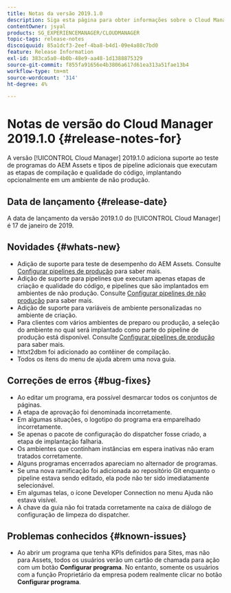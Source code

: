 ```yaml
---
title: Notas da versão 2019.1.0
description: Siga esta página para obter informações sobre o Cloud Manager 2019.1.0.
contentOwner: jsyal
products: SG_EXPERIENCEMANAGER/CLOUDMANAGER
topic-tags: release-notes
discoiquuid: 85a1dcf3-2eef-4ba8-b4d1-09e4a88c7bd0
feature: Release Information
exl-id: 383ca5a0-4b0b-48e9-aa48-1d1388875329
source-git-commit: f855fa91656e4b3806a617d61ea313a51fae13b4
workflow-type: tm+mt
source-wordcount: '314'
ht-degree: 4%

---
```


# Notas de versão do Cloud Manager 2019.1.0 {#release-notes-for}

A versão [!UICONTROL Cloud Manager] 2019.1.0 adiciona suporte ao teste de programas do AEM Assets e tipos de pipeline adicionais que executam as etapas de compilação e qualidade do código, implantando opcionalmente em um ambiente de não produção.

## Data de lançamento {#release-date}

A data de lançamento da versão 2019.1.0 do [!UICONTROL Cloud Manager] é 17 de janeiro de 2019.

## Novidades {#whats-new}

* Adição de suporte para teste de desempenho do AEM Assets. Consulte [Configurar pipelines de produção](/help/using/production-pipelines.md) para saber mais.
* Adição de suporte para pipelines que executam apenas etapas de criação e qualidade do código, e pipelines que são implantados em ambientes de não produção. Consulte [Configurar pipelines de não produção](/help/using/non-production-pipelines.md) para saber mais.
* Adição de suporte para variáveis de ambiente personalizadas no ambiente de criação.
* Para clientes com vários ambientes de preparo ou produção, a seleção do ambiente no qual será implantado como parte do pipeline de produção está disponível. Consulte [Configurar pipelines de produção](/help/using/production-pipelines.md) para saber mais.
* httxt2dbm foi adicionado ao contêiner de compilação.
* Todos os itens do menu de ajuda abrem uma nova guia.

## Correções de erros {#bug-fixes}

* Ao editar um programa, era possível desmarcar todos os conjuntos de páginas.
* A etapa de aprovação foi denominada incorretamente.
* Em algumas situações, o logotipo do programa era emparelhado incorretamente.
* Se apenas o pacote de configuração do dispatcher fosse criado, a etapa de implantação falharia.
* Os ambientes que continham instâncias em espera inativas não eram tratados corretamente.
* Alguns programas encerrados apareciam no alternador de programas.
* Se uma nova ramificação foi adicionada ao repositório Git enquanto o pipeline estava sendo editado, ela pode não ter sido imediatamente selecionável.
* Em algumas telas, o ícone Developer Connection no menu Ajuda não estava visível.
* A chave da guia não foi tratada corretamente na caixa de diálogo de configuração de limpeza do dispatcher.

## Problemas conhecidos {#known-issues}

* Ao abrir um programa que tenha KPIs definidos para Sites, mas não para Assets, todos os usuários verão um cartão de chamada para ação com um botão **Configurar programa**. No entanto, somente os usuários com a função Proprietário da empresa podem realmente clicar no botão **Configurar programa**.

